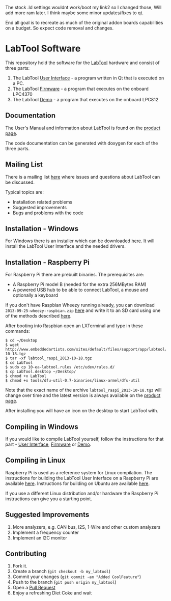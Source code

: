 The stock .ld settings wouldnt work/boot my link2 so I changed those, Will add more ram later. I think maybe some minor updates/fixes to qt.

End all goal is to recreate as much of the original addon boards capabilities on a budget. So expect code removal and changes.



LabTool Software
================

This repository hold the software for the [LabTool][1] hardware and consist of three parts:

1. The LabTool [User Interface](app) - a program written in Qt that is executed on a PC.
2. The LabTool [Firmware](fw) - a program that executes on the onboard LPC4370
3. The LabTool [Demo](fw_812) - a program that executes on the onboard LPC812

Documentation
-------------
The User's Manual and information about LabTool is found on the [product page][1].

The code documentation can be generated with doxygen for each of the three parts.

Mailing List
------------
There is a mailing list [here](https://groups.google.com/d/forum/labtool) where issues and questions about LabTool can be discussed.

Typical topics are:
* Installation related problems
* Suggested improvements
* Bugs and problems with the code

Installation - Windows
----------------------
For Windows there is an installer which can be downloaded [here][1]. It will install the LabTool User Interface and the needed drivers.

Installation - Raspberry Pi
---------------------------
For Raspberry Pi there are prebuilt binaries. The prerequisites are:
* A Raspberry Pi model B (needed for the extra 256MBytes RAM)
* A powered USB hub to be able to connect LabTool, a mouse and optionally a keyboard

If you don't have Raspbian Wheezy running already, you can download `2013-09-25-wheezy-raspbian.zip` [here][4] and write it to an SD card using one of the methods described [here][3].

After booting into Raspbian open an LXTerminal and type in these commands:

    $ cd ~/Desktop
    $ wget http://www.embeddedartists.com/sites/default/files/support/app/labtool/labtool_raspi_2013-10-18.tgz
    $ tar -xf labtool_raspi_2013-10-18.tgz
    $ cd LabTool
    $ sudo cp 10-ea-labtool.rules /etc/udev/rules.d/
    $ cp LabTool.desktop ~/Desktop/
    $ chmod +x LabTool
    $ chmod +x tools/dfu-util-0.7-binaries/linux-armel/dfu-util

Note that the exact name of the archive `labtool_raspi_2013-10-18.tgz` will change over time and the latest version is always available on the [product page][1].

After installing you will have an icon on the desktop to start LabTool with.

Compiling in Windows
--------------------
If you would like to compile LabTool yourself, follow the instructions for that part - [User Interface](app/COMPILE.md), [Firmware](fw/COMPILE.md) or [Demo](fw_812/COMPILE.md).

Compiling in Linux
------------------
Raspberry Pi is used as a reference system for Linux compilation. The instructions for building the LabTool User Interface on a Raspberry Pi are available [here](app/COMPILE.raspi.md). Instructions for building on Ubuntu are available [here](app/COMPILE.ubuntu.md).

If you use a different Linux distribution and/or hardware the Raspberry Pi instructions can give you a starting point.

Suggested Improvements
----------------------
1. More analyzers, e.g. CAN bus, I2S, 1-Wire and other custom analyzers
2. Implement a frequency counter
3. Implement an I2C monitor

Contributing
------------
1. Fork it.
2. Create a branch (`git checkout -b my_labtool`)
3. Commit your changes (`git commit -am "Added CoolFeature"`)
4. Push to the branch (`git push origin my_labtool`)
5. Open a [Pull Request][2]
6. Enjoy a refreshing Diet Coke and wait


[1]: http://www.embeddedartists.com/products/app/labtool.php
[2]: http://github.com/embeddedartists/LabTool/pulls
[3]: http://www.raspberrypi.org
[4]: http://www.raspberrypi.org/downloads
[5]: http://www.raspbian.org/

